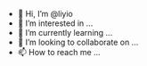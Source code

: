 - 👋 Hi, I’m @liyio
- 👀 I’m interested in ...
- 🌱 I’m currently learning ...
- 💞️ I’m looking to collaborate on ...
- 📫 How to reach me ...

<!---
liyio/liyio is a ✨ special ✨ repository because its `README.md` (this file) appears on your GitHub profile.
You can click the Preview link to take a look at your changes.
--->
